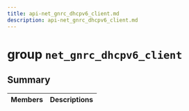 ```yaml
---
title: api-net_gnrc_dhcpv6_client.md
description: api-net_gnrc_dhcpv6_client.md
---
```

# group `net_gnrc_dhcpv6_client` 

## Summary

 Members                        | Descriptions                                
--------------------------------|---------------------------------------------

